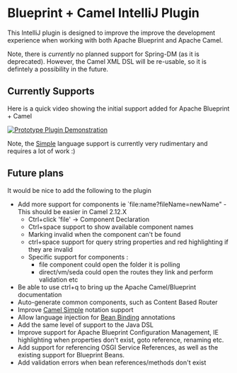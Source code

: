 Blueprint + Camel IntelliJ Plugin
=================================

This IntelliJ plugin is designed to improve the improve the development experience when working with
both Apache Blueprint and Apache Camel.

Note, there is *currently* no planned support for Spring-DM (as it is deprecated). However, the Camel XML DSL
will be re-usable, so it is defintely a possibility in the future.


Currently Supports
------------------

Here is a quick video showing the initial support added for Apache Blueprint + Camel

[![Prototype Plugin Demonstration](http://img.youtube.com/vi/ttiXWpA_UWQ/0.jpg)](http://www.youtube.com/watch?v=ttiXWpA_UWQ)

Note, the [Simple](http://camel.apache.org/simple.html) language support is currently very rudimentary and requires a lot of work :)

Future plans
------------

It would be nice to add the following to the plugin

- Add more support for components ie `file:name?fileName=newName" - This should be easier in Camel 2.12.X
    * Ctrl+click 'file' -> Component Declaration
    * Ctrl+space support to show available component names
    * Marking invalid when the component can't be found 
    * ctrl+space support for query string properties and red highlighting if they are invalid
    * Specific support for components :
        * file component could open the folder it is polling
        * direct/vm/seda could open the routes they link and perform validation etc    
- Be able to use ctrl+q to bring up the Apache Camel/Blueprint documentation
- Auto-generate common components, such as Content Based Router
- Improve [Camel Simple](http://camel.apache.org/simple.html) notation support
- Allow language injection for [Bean Binding](http://camel.apache.org/bean-binding.html) annotations
- Add the same level of support to the Java DSL
- Improve support for Apache Blueprint Configuration Management, IE highlighting when properties don't exist, goto reference, renaming etc.
- Add support for referencing OSGI Service References, as well as the existing support for Blueprint Beans.
- Add validation errors when bean references/methods don't exist